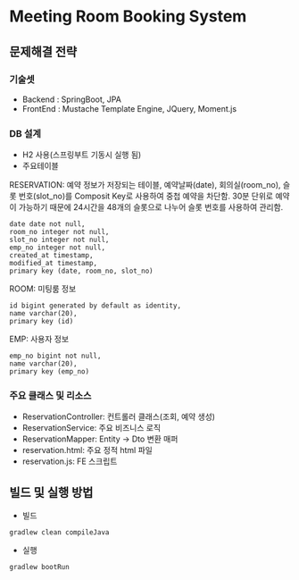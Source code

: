 # Meeting Room Booking System

## 문제해결 전략

### 기술셋
- Backend : SpringBoot, JPA 
- FrontEnd : Mustache Template Engine, JQuery, Moment.js

###  DB 설계
- H2 사용(스프링부트 기동시 실행 됨)
- 주요테이블

RESERVATION: 예약 정보가 저장되는 테이블, 예약날짜(date), 회의실(room_no), 슬롯 번호(slot_no)를 Composit Key로 사용하여 중첩 예약을 차단함. 
30분 단위로 예약이 가능하기 때문에 24시간을 48개의 슬롯으로 나누어 슬롯 번호를 사용하여 관리함.
```
date date not null,
room_no integer not null,
slot_no integer not null,
emp_no integer not null,
created_at timestamp,
modified_at timestamp,
primary key (date, room_no, slot_no)
```

ROOM: 미팅룸 정보

```
id bigint generated by default as identity,
name varchar(20),
primary key (id)
```

EMP: 사용자 정보
```
emp_no bigint not null,
name varchar(20),
primary key (emp_no)
```

### 주요 클래스 및 리소스
- ReservationController: 컨트롤러 클래스(조회, 예약 생성)
- ReservationService: 주요 비즈니스 로직
- ReservationMapper: Entity -> Dto 변환 매퍼
- reservation.html: 주요 정적 html 파일 
- reservation.js: FE 스크립트

## 빌드 및 실행 방법

- 빌드
```
gradlew clean compileJava

```

- 실행
```
gradlew bootRun

```


 
